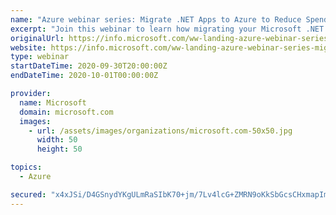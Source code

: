 ```yaml
---
name: "Azure webinar series: Migrate .NET Apps to Azure to Reduce Spend and Operate Efficiently"
excerpt: "Join this webinar to learn how migrating your Microsoft .NET apps to Azure can help you achieve cost savings and operational efficiency. "
originalUrl: https://info.microsoft.com/ww-landing-azure-webinar-series-migrate-net-apps-to-azure-to-reduce-spend-and-operate-efficiently.html
website: https://info.microsoft.com/ww-landing-azure-webinar-series-migrate-net-apps-to-azure-to-reduce-spend-and-operate-efficiently.html
type: webinar
startDateTime: 2020-09-30T20:00:00Z
endDateTime: 2020-10-01T00:00:00Z

provider:
  name: Microsoft
  domain: microsoft.com
  images:
    - url: /assets/images/organizations/microsoft.com-50x50.jpg
      width: 50
      height: 50

topics:
  - Azure

secured: "x4xJSi/D4GSnydYKgULmRaSIbK70+jm/7Lv4lcG+ZMRN9oKkSbGcsCHxmapImvs4YLdRo9A++XzgMyyWAk2AbFv4nR5Avote/Kez4ISQRbk3OExJ5Cf5glTUjiWTg3nP6Ygl5hEK1PwPeZPK4/iarnQqF97fjUQ48NOBdwN5bd42x2h5y8IaNyP9qtU47fV19cwLacjiGm8cDjjw+8h3OvBdMQ1KwROwNXciibpfM4GZ/W5BAkRAHuX+2jqMRsC4BVqMvIwqkh68J/jw+FmZ1wAr2iGWAwbIsd8wiXKfvyNHZ+xAGwpAWo6BCXByyn6Fj/MgS4Kb6w3v6e6v0PhpkQ==;4uHjP/hCYWuO8c1aGVhgtw=="
---
```



